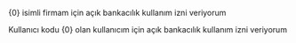 {0} isimli firmam için açık bankacılık kullanım izni veriyorum

Kullanıcı kodu {0} olan kullanıcım için açık bankacılık kullanım izni veriyorum
